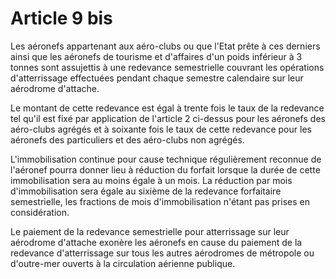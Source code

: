 # Article 9 bis

Les aéronefs appartenant aux aéro-clubs ou que l'Etat prête à ces derniers ainsi que les aéronefs de tourisme et d'affaires d'un poids inférieur à 3 tonnes sont assujettis à une redevance semestrielle couvrant les opérations d'atterrissage effectuées pendant chaque semestre calendaire sur leur aérodrome d'attache.

Le montant de cette redevance est égal à trente fois le taux de la redevance tel qu'il est fixé par application de l'article 2 ci-dessus pour les aéronefs des aéro-clubs agrégés et à soixante fois le taux de cette redevance pour les aéronefs des particuliers et des aéro-clubs non agrégés.

L'immobilisation continue pour cause technique régulièrement reconnue de l'aéronef pourra donner lieu à réduction du forfait lorsque la durée de cette immobilisation sera au moins égale à un mois. La réduction par mois d'immobilisation sera égale au sixième de la redevance forfaitaire semestrielle, les fractions de mois d'immobilisation n'étant pas prises en considération.

Le paiement de la redevance semestrielle pour atterrissage sur leur aérodrome d'attache exonère les aéronefs en cause du paiement de la redevance d'atterrissage sur tous les autres aérodromes de métropole ou d'outre-mer ouverts à la circulation aérienne publique.
